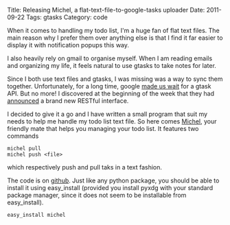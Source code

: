 Title: Releasing Michel, a flat-text-file-to-google-tasks uploader
Date: 2011-09-22
Tags: gtasks
Category: code

When it comes to handling my todo list, I'm a huge fan of flat text files.
The main reason why I prefer them over anything else is that I find it
far easier to display it with notification popups this way.

I also heavily rely on gmail to organise myself. When I am reading emails
and organizing my life, it feels natural to use gtasks to take notes for
later.

Since I both use text files and gtasks, I was missing was a way to sync
them together. Unfortunately, for a long time, google [made us wait][1]
for a gtask API. But no more! I discovered at the beginning of the week
that they had [announced][2] a brand new RESTful interface.

I decided to give it a go and I have written a small program that suit my
needs to help me handle my todo list text file. So here comes [Michel][3],
your friendly mate that helps you managing your todo list. It features two
commands

    michel pull
    michel push <file>

which respectively push and pull taks in a text fashion.

The code is on [github][3]. Just like any python package, you should be
able to install it using easy\_install (provided you install pyxdg with
your standard package manager, since it does not seem to be installable
from easy\_install).

    easy_install michel

[1]: http://code.google.com/p/gdata-issues/issues/detail?id=987
[2]: http://googleappsdeveloper.blogspot.com/2011/05/getting-organized-with-tasks-api.html
[3]: https://github.com/chmduquesne/michel
